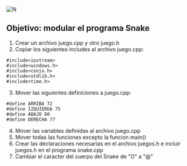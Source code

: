 ![N](http://icons.iconarchive.com/icons/martin-berube/animal/256/snake-icon.png)

## Objetivo: modular el programa Snake

1. Crear un archivo juego.cpp y otro juego.h
2. Copiar los siguientes includes al archivo juego.cpp:

```
#include<iostream>
#include<windows.h>
#include<conio.h>
#include<stdlib.h>
#include<time.h>
```

3. Mover las siguientes definiciones a juego.cpp:

```
#define ARRIBA 72
#define IZQUIERDA 75
#define ABAJO 80
#define DERECHA 77
```

4. Mover las variables definidas al archivo juego.cpp
5. Mover todas las funciones excepto la funcion main()
6. Crear las declaraciones necesarias en el archivo juegos.h e incluir juegos.h en el programa snake.cpp
7. Cambiar el caracter del cuerpo del Snake de "O" a "@"



